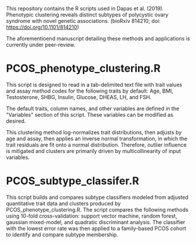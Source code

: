 This repository contains the R scripts used in Dapas et al. (2019). Phenotypic clustering reveals distinct subtypes of polycystic ovary syndrome with novel genetic associations. (bioRxiv 814210; doi: https://doi.org/10.1101/814210)

The aforementioend manuscript detailing these methods and applications is currently under peer-review.


# PCOS_phenotype_clustering.R
This script is designed to read in a tab-delimited text file with trait values and assay method codes for the following traits by default: Age, BMI, Testosterone, SHBG, Insulin, Glucose, DHEAS, LH, and FSH.

The default traits, column names, and other variables are defined in the "Variables" section of this script. These variables can be modified as desired. 

This clustering method log-normalizes trait distributions, then adjusts by age and assay, then applies an inverse normal transformation, in which the trait residuals are fit onto a normal distribution. Therefore, outlier influence is mitigated and clusters are primarily driven by multicollinearity of input variables.


# PCOS_subtype_classifer.R
This script builds and compares subtype classifiers modeled from adjusted quantitative trait data and clusters produced by PCOS_phenotype_clustering.R. The script compares the following methods using 10-fold cross-validation: support vector machine, random forest, gaussian mixed-model, and quadratic discriminant analysis. The classifier with the lowest error rate was then applied to a family-based PCOS cohort to identify and compare subtype membership.

